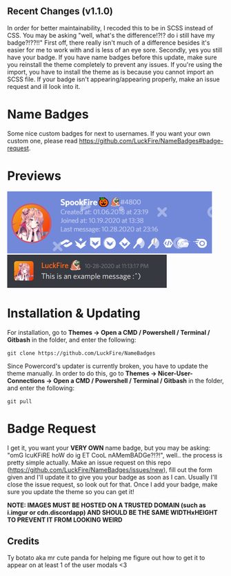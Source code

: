 ## Recent Changes (v1.1.0)
In order for better maintainability, I recoded this to be in SCSS instead of CSS. You may be asking "well, what's the difference!?!? do i still have my badge?!??!!" First off, there really isn't much of a difference besides it's easier for me to work with and is less of an eye sore. Secondly, yes you still have your badge. If you have name badges before this update, make sure you reinstall the theme completely to prevent any issues. If you're using the import, you have to install the theme as is because you cannot import an SCSS file. If your badge isn't appearing/appearing properly, make an issue request and ill look into it. 

# Name Badges
Some nice custom badges for next to usernames. If you want your own custom one, please read https://github.com/LuckFire/NameBadges#badge-request.

# Previews
![Preview](./Previews/UsermodalPreview.png)
![Preview](./Previews/MessagePreview.png)

# Installation & Updating
For installation, go to **Themes -> Open a CMD / Powershell / Terminal / Gitbash** in the folder, and enter the following:
```
git clone https://github.com/LuckFire/NameBadges
```

Since Powercord's updater is currently broken, you have to update the theme manually. In order to do this, go to **Themes -> Nicer-User-Connections -> Open a CMD / Powershell / Terminal / Gitbash** in the folder, and enter the following:
```
git pull
```

# Badge Request
I get it, you want your **VERY OWN** name badge, but you may be asking: "omG lcuKFiRE hoW do ig ET CooL nAMemBADGe?!?!", well.. the process is pretty simple actually. Make an issue request on this repo (https://github.com/LuckFire/NameBadges/issues/new), fill out the form given and I'll update it to give you your badge as soon as I can. Usually I'll close the issue request, so look out for that. Once I add your badge, make sure you update the theme so you can get it!

**NOTE: IMAGES MUST BE HOSTED ON A TRUSTED DOMAIN (such as i.imgur or cdn.discordapp) AND SHOULD BE THE SAME WIDTHxHEIGHT TO PREVENT IT FROM LOOKING WEIRD**

## Credits 
Ty botato aka mr cute panda for helping me figure out how to get it to appear on at least 1 of the user modals <3
